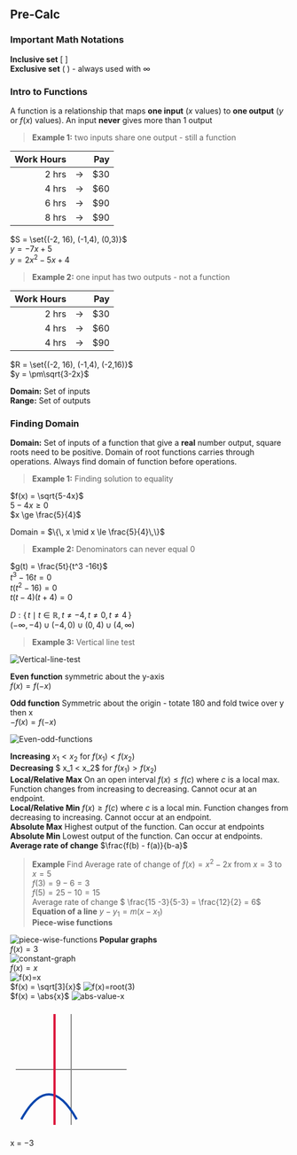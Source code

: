 ## Pre-Calc

### Important Math Notations

**Inclusive set** [ ] <br>
**Exclusive set** ( ) - always used with $\infty$

### Intro to Functions
A function is a relationship that maps **one input** ($x$ values) to **one output** ($y$ or $f(x)$ values). An input **never** gives more than 1 output

> **Example 1:** two inputs share one output - still a function

| Work Hours |   | Pay |
|-----------:|:-:|----:|
| 2 hrs      | → | $30 |
| 4 hrs      | → | $60 |
| 6 hrs      | → | $90 |
| 8 hrs      | → | $90 |  

$S = \set{(-2, 16), (-1,4), (0,3)}$<br>
$y = -7x +5$<br>
$y= 2x^2 -5x +4$<br>

> **Example 2:** one input has two outputs - not a function

| Work Hours |   | Pay |
|-----------:|:-:|----:|
| 2 hrs      | → | $30 |
| 4 hrs      | → | $60 |
| 4 hrs      | → | $90 |

$R = \set{(-2, 16), (-1,4), (-2,16)}$<br>
$y = \pm\sqrt{3-2x}$

**Domain:** Set of inputs<br>
**Range:** Set of outputs

### Finding Domain

**Domain:** Set of inputs of a function that give a **real** number output, square roots need to be positive.
Domain of root functions carries through operations. Always find domain of function before operations.

> **Example 1:** Finding solution to equality

$f(x) = \sqrt{5-4x}$<br>$5-4x \ge 0$<br>$x \ge \frac{5}{4}$<br>

Domain = $\{\, x \mid x \le \frac{5}{4}\,\}$

> **Example 2:** Denominators can never equal 0

$g(t) = \frac{5t}{t^3 -16t}$<br>$t^3 - 16t = 0$<br>$t(t^2 -16) = 0$<br>$t(t-4)(t+4) = 0$<br>

$D:\{\, t \mid t\in\mathbb{R}, t \neq -4, t \neq 0, t \neq 4\,\}$<br>
$(-\infty, -4) \cup (-4, 0) \cup (0, 4) \cup (4, \infty)$

> **Example 3:** Vertical line test

![Vertical-line-test](Recap.jpg)

**Even function** symmetric about the y-axis <br>
$f(x) = f(-x)$

**Odd function** Symmetric about the origin - totate 180 and fold twice over y then x <br>
$-f(x) = f(-x)$

![Even-odd-functions](even-odd-fn.png)

**Increasing** $x_1 < x_2$ for $f(x_1) < f(x_2)$ <br>
**Decreasing** $ x_1 < x_2$ for $f(x_1) > f(x_2)$<br>
**Local/Relative Max** On an open interval $f(x) \le f(c)$ where $c$ is a local max. Function changes from increasing to decreasing. Cannot ocur at an endpoint.<br>
**Local/Relative Min** $f(x) \ge f(c)$ where $c$ is a local min. Function changes from decreasing to increasing. Cannot occur at an endpoint. <br>
**Absolute Max** Highest output of the function. Can occur at endpoints<br>
**Absolute Min** Lowest output of the function. Can occur at endpoints.<br>
**Average rate of change** $\frac{f(b) - f(a)}{b-a}$<br>
> **Example** Find Average rate of change of $f(x) = x^2 - 2x$ from $x = 3$ to $x=5$<br>
$f(3) = 9-6 = 3$<br>
$f(5) = 25-10 = 15$<br>
Average rate of change $ \frac{15 -3}{5-3} = \frac{12}{2} = 6$
**Equation of a line** $y -y_1 = m(x-x_1)$<br>
**Piece-wise functions**<br>

![piece-wise-functions](piece-wise.png)
**Popular graphs**<br>
$f(x) = 3$ <br>
![constant-graph](constant.gif)<br>
$f(x) = x$<br>
![f(x)=x](x.png)<br>
$f(x) = \sqrt[3]{x}$
![f(x)=root(3)](rootx.png)<br>
$f(x) = \abs{x}$
![abs-value-x](absolutevalue.jpg)<br>

<!-- Simple vertical-line test diagram -->
<svg width="220" height="220" viewBox="-11 -11 22 22">
  <!-- Axes -->
  <line x1="-10" y1="0"  x2="10" y2="0"  stroke="#888" stroke-width="0.2"/>
  <line x1="0"  y1="-10" x2="0" y2="10" stroke="#888" stroke-width="0.2"/>

  <!-- Example curve (half of a sideways parabola) -->
  <path d="M -9 9 Q -4 0 1 9" fill="none" stroke="#0645AD" stroke-width="0.4"/>

  <!-- Vertical test line  -->
  <line x1="-3" y1="-10" x2="-3" y2="10" stroke="crimson" stroke-width="0.4"/>

  <!-- Optional annotation -->
  <text x="-3" y="-10.5" font-size="0.8" text-anchor="middle" fill="crimson">x = −3</text>
</svg>
